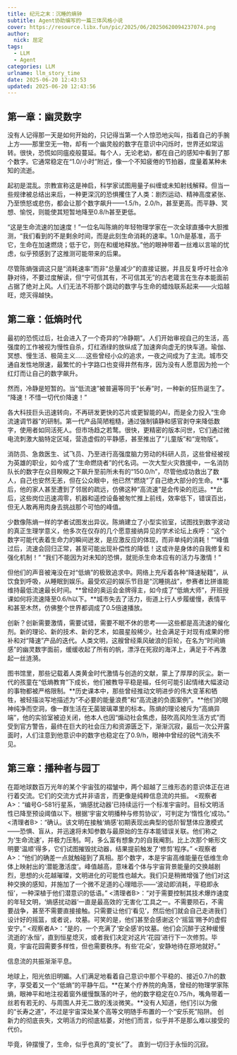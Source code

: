 ```yaml
---
title: 纪元之末：沉睡的熵钟
subtitle: Agent协助编写的一篇三体风格小说
cover: https://resource.libx.fun/pic/2025/06/20250620094237074.png
author: 
  nick: 屈定
tags:
  - LLM
  - Agent
categories: LLM
urlname: llm_story_time
date: 2025-06-20 12:43:53
updated: 2025-06-20 12:43:56
---
```

## 第一章：幽灵数字
没有人记得那一天是如何开始的，只记得当第一个人惊恐地尖叫，指着自己的手腕上方——那里空无一物，却有一个幽灵般的数字在意识中闪烁时，世界还如常运转。很快，恐慌如同瘟疫般蔓延。每个人，无论老幼，都在自己的感知中看到了那个数字。它通常稳定在“1.0/小时”附近，像一个不知疲倦的节拍器，度量着某种未知的流逝。

起初是混乱。宗教宣称这是神启，科学家试图用量子纠缠或未知射线解释。但当一些规律被总结出来后，一种更深沉的恐惧攫住了人类：剧烈运动、精神高度紧张、乃至愤怒或悲伤，都会让那个数字飙升——1.5/h，2.0/h，甚至更高。而平静、冥想、愉悦，则能使其短暂地降至0.8/h甚至更低。

“这是生命流速的加速度！”一位名叫陈熵的年轻物理学家在一次全球直播中大胆推测，“我们看到的不是剩余时间，而是此刻生命消耗的速率。1.0/h是基准，高于它，生命在加速燃烧；低于它，则在和缓地释放。”他的眼神带着一丝难以言喻的忧虑，似乎预感到了这推测可能带来的后果。

尽管陈熵强调这只是“消耗速率”而非“总量减少”的直接证据，并且反复呼吁社会冷静对待，不要过度解读，但“宁可信其有，不可信其无”的古老箴言在生存本能面前占据了绝对上风。人们无法不将那个跳动的数字与生命的蜡烛联系起来——火焰越旺，熄灭得越快。

## 第二章：低熵时代
最初的恐慌过后，社会进入了一个奇异的“冷静期”。人们开始审视自己的生活，高强度的工作被视为慢性自杀，灯红酒绿的放纵成了加速奔向虚无的快车道。瑜伽、冥想、慢生活、极简主义……这些曾经小众的追求，一夜之间成为了主流。城市交通自发性地限速，最繁忙的十字路口也变得井然有序，因为没有人愿意因为抢一个红灯而让自己的数字飙升。

然而，冷静是短暂的。当“低流速”被普遍等同于“长寿”时，一种新的狂热诞生了。
“降速！不惜一切代价降速！”

各大科技巨头迅速转向，不再研发更快的芯片或更智能的AI，而是全力投入“生命流速调节器”的研制。第一代产品简陋粗糙，通过强制镇静和感官剥夺来降低数字，使用者如同活死人。但市场趋之若鹜。很快，更精密的版本问世，它们通过微电流刺激大脑特定区域，营造虚假的平静感，甚至推出了“儿童版”和“宠物版”。

消防员、急救医生、试飞员、乃至进行高强度脑力劳动的科研人员，这些曾经被视为英雄的职业，如今成了“生命燃烧者”的代名词。一次大型火灾救援中，一名消防队长的数字在众目睽睽之下飙升至前所未有的“150.0/h”，尽管他成功救出了数人，自己也安然无恙，但在公众眼中，他已然“燃烧”了自己绝大部分的生命。**事后，他的家人甚至遭到了邻居的疏远，仿佛这种“高流速”是会传染的厄运。**此后，这些岗位迅速凋零，机器和遥控设备被匆忙推上前线，效率低下，错误百出，但无人敢再用肉身去挑战那个可怕的峰值。

少数像陈熵一样的学者试图发出异议。陈熵建立了小型实验室，试图找到数字波动的真正生理学意义，他多次在仅存的几个愿意接纳异见的学术论坛上疾呼：“这个数字可能代表着生命力的瞬间迸发，是应激反应的体现，而非单纯的消耗！”“峰值过后，流速会回归正常，甚至可能出现补偿性的降低！这或许是身体的自我修复和强化机制！” “我们不能因为对未知的恐惧，就扼杀生命本应有的活力与激情！”

但他们的声音被淹没在对“低熵”的极致追求中。网络上充斥着各种“降速秘籍”，从饮食到呼吸，从睡眠到娱乐。最受欢迎的娱乐节目是“沉睡挑战”，参赛者比拼谁能维持最低流速最长时间。**曾经的奥运会金牌得主，如今成了“低熵大师”，开班授课如何将流速降至0.6/h以下。**城市失去了活力，街道上行人步履缓慢，表情平和甚至木然，仿佛整个世界都调成了0.5倍速播放。

创新？创新需要激情，需要试错，需要不眠不休的思考——这些都是高流速的催化剂。新的理论、新的技术、新的艺术，如晨星般稀少。社会满足于对现有成果的修补和对“降速”产品的迭代。人类文明，这艘曾经乘风破浪的巨轮，在名为“时间熵感”的幽灵数字面前，缓缓收起了所有的帆，漂浮在死寂的海洋上，满足于不再激起一丝涟漪。

图书馆里，那些记载着人类黄金时代激情与创造的文献，蒙上了厚厚的灰尘。新一代的孩童在“低熵教育”下成长，他们被教导平稳是福，任何可能引起情绪大幅波动的事物都被严格限制。**历史课本中，那些曾经推动文明进步的伟大变革和牺牲，被轻描淡写地描述为“不必要的能量浪费”和“高流速的负面案例”。**他们的眼神纯净而空洞，像一群生活在无菌玻璃罩里的标本。陈熵的理论被斥为“高熵异端”，他的实验室被迫关闭，他本人也因“煽动社会焦虑，鼓吹高风险生活方式”而受到官方警告，最终在巨大的社会压力和资源匮乏下，渐渐沉寂，最后一次公开露面时，人们注意到他意识中的数字也稳定在了0.9/h，眼神中曾经的锐气消失不见。

## 第三章：播种者与园丁
在距地球数百万光年的某个宇宙弦的褶皱中，两个超越了三维形态的意识体正在进行着交流。它们的交流方式并非语言，而更像是纯粹信息流的共振。
<观察者A>：“编号G-581行星系，‘熵感扰动器’已持续运行一个标准宇宙时。目标文明活性已降至预设阈值以下。根据‘宇宙文明播种与修剪协议’，可判定为‘惰性化’成功。”
<清理者B>：“确认。该文明在接触‘熵感’初期表现出典型的低阶智慧体应激模式——恐惧、盲从，并迅速将未知参数与最原始的生存本能错误关联。他们称之为‘生命流速’，并极力压制。呵，多么富有想象力的自我阉割。比上次那个蜥形文明要‘温顺’得多，它们试图摧毁扰动器，结果提前触发了‘修剪’程序。”
<观察者A>：“他们的确差一点就触碰到了真相。那个数字，本是宇宙高维能量在低维生命体上映射出的‘潜能激活度’。峰值越高，意味着个体与宇宙背景能量的交换越剧烈，思想的火花越璀璨，文明进化的可能性也越大。我们只是稍微增强了他们对这种交换的感知，并施加了一个微不足道的心理暗示——‘波动即消耗，平稳即永恒’，一种深植于他们潜意识的低语。”
<清理者B>：“对于需要控制其技术爆炸速度的年轻文明，‘熵感扰动器’一直是最高效的‘无害化’工具之一。不需要陨石，不需要战争，甚至不需要直接接触。只需要让他们‘看见’，然后他们就会自己走进我们设计好的摇篮，或者说，坟墓。可笑的是，他们甚至会感谢这个‘摇篮’赐予的虚假安宁。”
<观察者A>：“是的，一个充满了‘安全感’的坟墓。他们会沉醉于这种缓慢流逝的‘永恒’，直到恒星熄灭，或者我们决定对这片‘花园’进行下一次修剪。毕竟，宇宙花园需要多样性，但也需要秩序。有些‘花朵’，安静地待在原地就好。”

信息流的共振渐渐平息。

地球上，阳光依旧明媚。人们满足地看着自己意识中那个平稳的、接近0.7/h的数字，享受着又一个“低熵”的平静午后。**在某个疗养院的角落，曾经的物理学家陈熵，眼神平和地注视着窗外缓慢飘落的叶子，他的数字稳定在0.75/h，嘴角带着一丝若有若无的、与周围人并无二致的浅淡微笑。**没有人知道，他们引以为傲的“长寿之道”，不过是宇宙深处某个高等文明随手布置的一个“安乐死”陷阱。
创新力的彻底丧失，文明活力的彻底枯萎，对他们而言，似乎并不是那么难以接受的代价。

毕竟，钟摆慢了，生命，似乎也真的“变长”了。
直到一切归于永恒的沉寂。